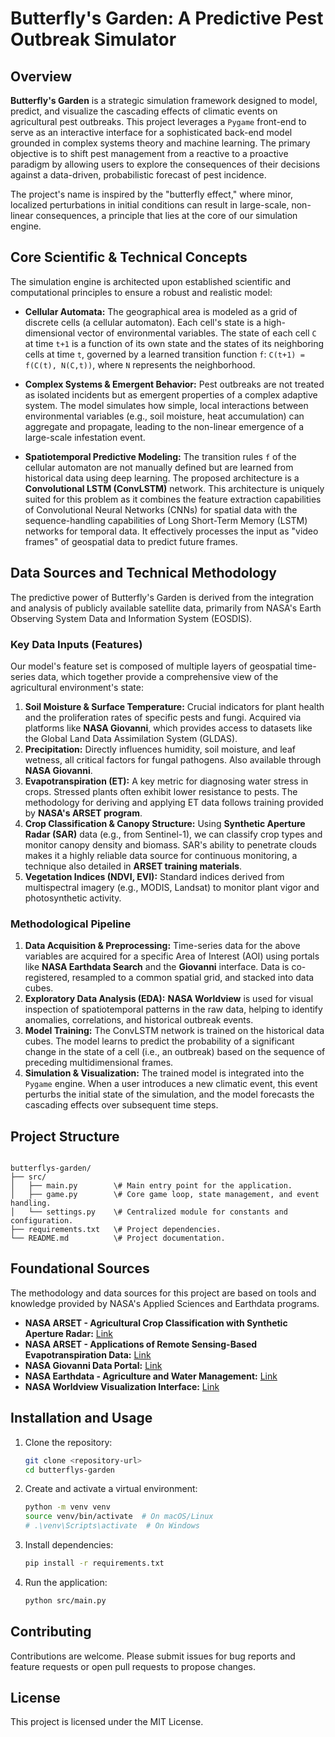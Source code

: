 # Butterfly's Garden: A Predictive Pest Outbreak Simulator

## Overview

**Butterfly's Garden** is a strategic simulation framework designed to model, predict, and visualize the cascading effects of climatic events on agricultural pest outbreaks. This project leverages a `Pygame` front-end to serve as an interactive interface for a sophisticated back-end model grounded in complex systems theory and machine learning. The primary objective is to shift pest management from a reactive to a proactive paradigm by allowing users to explore the consequences of their decisions against a data-driven, probabilistic forecast of pest incidence.

The project's name is inspired by the "butterfly effect," where minor, localized perturbations in initial conditions can result in large-scale, non-linear consequences, a principle that lies at the core of our simulation engine.

## Core Scientific & Technical Concepts

The simulation engine is architected upon established scientific and computational principles to ensure a robust and realistic model:

* **Cellular Automata:** The geographical area is modeled as a grid of discrete cells (a cellular automaton). Each cell's state is a high-dimensional vector of environmental variables. The state of each cell `C` at time `t+1` is a function of its own state and the states of its neighboring cells at time `t`, governed by a learned transition function `f`: `C(t+1) = f(C(t), N(C,t))`, where `N` represents the neighborhood.

* **Complex Systems & Emergent Behavior:** Pest outbreaks are not treated as isolated incidents but as emergent properties of a complex adaptive system. The model simulates how simple, local interactions between environmental variables (e.g., soil moisture, heat accumulation) can aggregate and propagate, leading to the non-linear emergence of a large-scale infestation event.

* **Spatiotemporal Predictive Modeling:** The transition rules `f` of the cellular automaton are not manually defined but are learned from historical data using deep learning. The proposed architecture is a **Convolutional LSTM (ConvLSTM)** network. This architecture is uniquely suited for this problem as it combines the feature extraction capabilities of Convolutional Neural Networks (CNNs) for spatial data with the sequence-handling capabilities of Long Short-Term Memory (LSTM) networks for temporal data. It effectively processes the input as "video frames" of geospatial data to predict future frames.

## Data Sources and Technical Methodology

The predictive power of Butterfly's Garden is derived from the integration and analysis of publicly available satellite data, primarily from NASA's Earth Observing System Data and Information System (EOSDIS).

### Key Data Inputs (Features)

Our model's feature set is composed of multiple layers of geospatial time-series data, which together provide a comprehensive view of the agricultural environment's state:

1.  **Soil Moisture & Surface Temperature:** Crucial indicators for plant health and the proliferation rates of specific pests and fungi. Acquired via platforms like **NASA Giovanni**, which provides access to datasets like the Global Land Data Assimilation System (GLDAS).
2.  **Precipitation:** Directly influences humidity, soil moisture, and leaf wetness, all critical factors for fungal pathogens. Also available through **NASA Giovanni**.
3.  **Evapotranspiration (ET):** A key metric for diagnosing water stress in crops. Stressed plants often exhibit lower resistance to pests. The methodology for deriving and applying ET data follows training provided by **NASA's ARSET program**.
4.  **Crop Classification & Canopy Structure:** Using **Synthetic Aperture Radar (SAR)** data (e.g., from Sentinel-1), we can classify crop types and monitor canopy density and biomass. SAR's ability to penetrate clouds makes it a highly reliable data source for continuous monitoring, a technique also detailed in **ARSET training materials**.
5.  **Vegetation Indices (NDVI, EVI):** Standard indices derived from multispectral imagery (e.g., MODIS, Landsat) to monitor plant vigor and photosynthetic activity.

### Methodological Pipeline

1.  **Data Acquisition & Preprocessing:** Time-series data for the above variables are acquired for a specific Area of Interest (AOI) using portals like **NASA Earthdata Search** and the **Giovanni** interface. Data is co-registered, resampled to a common spatial grid, and stacked into data cubes.
2.  **Exploratory Data Analysis (EDA):** **NASA Worldview** is used for visual inspection of spatiotemporal patterns in the raw data, helping to identify anomalies, correlations, and historical outbreak events.
3.  **Model Training:** The ConvLSTM network is trained on the historical data cubes. The model learns to predict the probability of a significant change in the state of a cell (i.e., an outbreak) based on the sequence of preceding multidimensional frames.
4.  **Simulation & Visualization:** The trained model is integrated into the `Pygame` engine. When a user introduces a new climatic event, this event perturbs the initial state of the simulation, and the model forecasts the cascading effects over subsequent time steps.

## Project Structure
```

butterflys-garden/
├── src/
│   ├── main.py        \# Main entry point for the application.
│   ├── game.py        \# Core game loop, state management, and event handling.
│   └── settings.py    \# Centralized module for constants and configuration.
├── requirements.txt   \# Project dependencies.
└── README.md          \# Project documentation.

````

## Foundational Sources

The methodology and data sources for this project are based on tools and knowledge provided by NASA's Applied Sciences and Earthdata programs.

* **NASA ARSET - Agricultural Crop Classification with Synthetic Aperture Radar:** [Link](https://appliedsciences.nasa.gov/get-involved/training/spanish/arset-clasificacion-de-cultivos-agricolas-con-radar-de-apertura)
* **NASA ARSET - Applications of Remote Sensing-Based Evapotranspiration Data:** [Link](https://appliedsciences.nasa.gov/get-involved/training/english/arset-applications-remote-sensing-based-evapotranspiration-data)
* **NASA Giovanni Data Portal:** [Link](https://giovanni.gsfc.nasa.gov/giovanni/)
* **NASA Earthdata - Agriculture and Water Management:** [Link](https://www.earthdata.nasa.gov/topics/human-dimensions/agriculture-production)
* **NASA Worldview Visualization Interface:** [Link](https://worldview.earthdata.nasa.gov)

## Installation and Usage

1.  Clone the repository:
    ```bash
    git clone <repository-url>
    cd butterflys-garden
    ```
2.  Create and activate a virtual environment:
    ```bash
    python -m venv venv
    source venv/bin/activate  # On macOS/Linux
    # .\venv\Scripts\activate  # On Windows
    ```
3.  Install dependencies:
    ```bash
    pip install -r requirements.txt
    ```
4.  Run the application:
    ```bash
    python src/main.py
    ```

## Contributing

Contributions are welcome. Please submit issues for bug reports and feature requests or open pull requests to propose changes.

## License

This project is licensed under the MIT License.
````